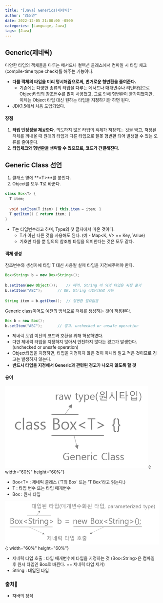 ```yaml
---
title: "[Java] Generics(제네릭)"
author: "김소연"
date: 2022-12-05 21:00:00 -0500
categories: [Language, Java]
tags: [Java]
---
```




## Generic(제네릭)

다양한 타입의 객체들을 다루는 메서드나 컬렉션 클래스에서
컴파일 시 타입 체크(compile-time type check)를 해주는 기능이다.

- **다룰 객체의 타입을 미리 명시해줌으로써, 번거로운 형변환을 줄여준다.**
  - 기존에는 다양한 종류의 타입을 다루는 메서드나 매개변수나 리턴타입으로 Object타입의 참조변수를 많이 사용했고, 그로 인해 형변환이 불가피했지만, 이제는 Object 타입 대신 원하는 타입을 지정하기만 하면 된다.
- JDK1.5에서 처음 도입되었다.




#### 장점

1. **타입 안정성을 제공한다.**
   의도하지 않은 타입의 객체가 저장되는 것을 막고, 저장된 객체를 꺼내올 때 원래의 타입과 다른 타입으로 잘못 형변환 되어 발생할 수 있는 오류를 줄여준다.
2. **타입체크와 형변환을 생략할 수 있으므로, 코드가 간결해진다.**






## Generic Class 선언

1. 클래스 옆에 **\<T>**를 붙인다.
2. Object를 모두 **T**로 바꾼다.

```java
class Box<T> {
  T item;
  
  void setItem(T item) { this.item = item; }
  T getItem() { return item; }
}
```

- T는 타입변수라고 하며, Type의 첫 글자에서 따온 것이다.
  - T가 아닌 다른 것을 사용해도 된다. (예 - Map\<K, V> == Key, Value)
  - 기호만 다를 뿐 임의의 참조형 타입을 의미한다는 것은 모두 같다.




#### 객체 생성

참조변수와 생성자에 타입 T 대신 사용될 실제 타입을 지정해주어야 한다.

```java
Box<String> b = new Box<String>();

b.setItem(new Object());	// 에러. String 이 외의 타입은 지정 불가
b.setItem("ABC");		// OK. String 타입이므로 가능

String item = b.getItem();	// 형변환 필요없음
```



Generic class이어도 예전의 방식으로 객체를 생성하는 것이 허용된다. 

```java
Box b = new Box();
b.setItem("ABC");		// 경고. unchecked or unsafe operation
```

- 제네릭 도입 이전의 코드와 호환을 위해 허용하였다.
- 다만 제네릭 타입을 지정하지 않아서 안전하지 않다는 경고가 발생한다.
  (unchecked or unsafe operation)
- Object타입을 지정하면, 타입을 지정하지 않은 것이 아니라 알고 적은 것이므로 경고는 발생하지 않는다.
- **반드시 타입을 지정해서 Generic과 관련된 경고가 나오지 않도록 할 것**



#### 용어

![generic](/assets/img/generic.png){: width="60%" height="60%"}

- Box\<T>  : 제네릭 클래스 ('T의 Box' 또는 'T Box'라고 읽는다.)
- T : 타입 변수 또는 타입 매개변수
- Box : 원시 타입

![generic](/assets/img/generic2.png){: width="60%" height="60%"}

- 제네릭 타입 호출 : 타입 매개변수에 타입을 지정하는 것 (Box\<String>은 컴파일 후 원시 타입인 Box로 바뀐다. == 제네릭 타입 제거)
- String : 대입된 타입





### 출처📎

- 자바의 정석


